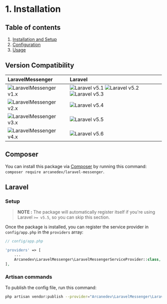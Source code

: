 # 1. Installation

## Table of contents

  1. [Installation and Setup](1-Installation-and-Setup.md)
  2. [Configuration](2-Configuration.md)
  3. [Usage](3-Usage.md)

## Version Compatibility

| LaravelMessenger                                | Laravel                                                                                |
|:------------------------------------------------|:---------------------------------------------------------------------------------------|
| ![LaravelMessenger v1.x][laravel_messenger_1_x] | ![Laravel v5.1][laravel_5_1] ![Laravel v5.2][laravel_5_2] ![Laravel v5.3][laravel_5_3] |
| ![LaravelMessenger v2.x][laravel_messenger_2_x] | ![Laravel v5.4][laravel_5_4]                                                           |
| ![LaravelMessenger v3.x][laravel_messenger_3_x] | ![Laravel v5.5][laravel_5_5]                                                           |
| ![LaravelMessenger v4.x][laravel_messenger_4_x] | ![Laravel v5.6][laravel_5_6]                                                           |

[laravel_5_1]:  https://img.shields.io/badge/v5.1-supported-brightgreen.svg?style=flat-square "Laravel v5.1"
[laravel_5_2]:  https://img.shields.io/badge/v5.2-supported-brightgreen.svg?style=flat-square "Laravel v5.2"
[laravel_5_3]:  https://img.shields.io/badge/v5.3-supported-brightgreen.svg?style=flat-square "Laravel v5.3"
[laravel_5_4]:  https://img.shields.io/badge/v5.4-supported-brightgreen.svg?style=flat-square "Laravel v5.4"
[laravel_5_5]:  https://img.shields.io/badge/v5.5-supported-brightgreen.svg?style=flat-square "Laravel v5.5"
[laravel_5_6]:  https://img.shields.io/badge/v5.6-supported-brightgreen.svg?style=flat-square "Laravel v5.6"

[laravel_messenger_1_x]: https://img.shields.io/badge/version-1.*-blue.svg?style=flat-square "LaravelMessenger v1.*"
[laravel_messenger_2_x]: https://img.shields.io/badge/version-2.*-blue.svg?style=flat-square "LaravelMessenger v2.*"
[laravel_messenger_3_x]: https://img.shields.io/badge/version-3.*-blue.svg?style=flat-square "LaravelMessenger v3.*"
[laravel_messenger_4_x]: https://img.shields.io/badge/version-4.*-blue.svg?style=flat-square "LaravelMessenger v4.*"

## Composer

You can install this package via [Composer](http://getcomposer.org/) by running this command: `composer require arcanedev/laravel-messenger`.

## Laravel

### Setup

> **NOTE :** The package will automatically register itself if you're using Laravel `>= v5.5`, so you can skip this section.

Once the package is installed, you can register the service provider in `config/app.php` in the `providers` array:

```php
// config/app.php

'providers' => [
    ...
    Arcanedev\LaravelMessenger\LaravelMessengerServiceProvider::class,
],
```

### Artisan commands

To publish the config file, run this command:

```bash
php artisan vendor:publish --provider="Arcanedev\LaravelMessenger\LaravelMessengerServiceProvider"
```
